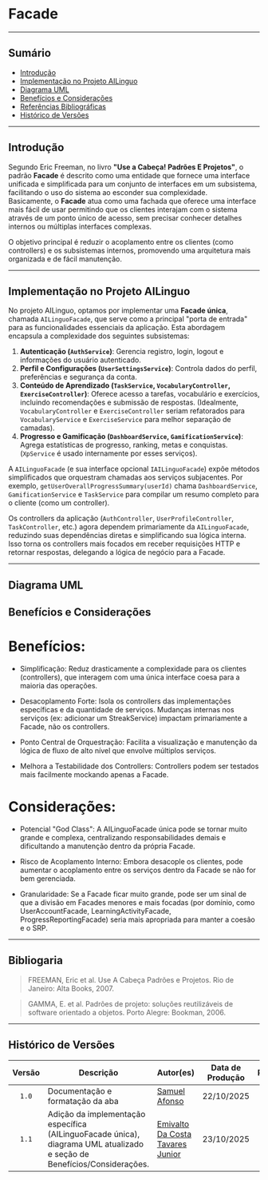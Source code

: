 # Facade

---
## Sumário
- [Introdução](#introdução)
- [Implementação no Projeto AILinguo](#implementação-no-projeto-ailinguo)
- [Diagrama UML](#diagrama-uml)
- [Benefícios e Considerações](#benefícios-e-considerações)
- [Referências Bibliográficas](#referencias-bibliográficas)
- [Histórico de Versões](#histórico-de-versões)

---

## Introdução

Segundo Eric Freeman, no livro __"Use a Cabeça! Padrões E Projetos"__, o padrão __Facade__ é descrito como uma entidade que fornece uma interface unificada e simplificada para um conjunto de interfaces em um subsistema, facilitando o uso do sistema ao esconder sua complexidade. <br>Basicamente, o __Facade__ atua como uma fachada que oferece uma interface mais fácil de usar permitindo que os clientes interajam com o sistema através de um ponto único de acesso, sem precisar conhecer detalhes internos ou múltiplas interfaces complexas.

O objetivo principal é reduzir o acoplamento entre os clientes (como controllers) e os subsistemas internos, promovendo uma arquitetura mais organizada e de fácil manutenção.

---

## Implementação no Projeto AILinguo

No projeto AILinguo, optamos por implementar uma **Facade única**, chamada `AILinguoFacade`, que serve como a principal "porta de entrada" para as funcionalidades essenciais da aplicação. Esta abordagem encapsula a complexidade dos seguintes subsistemas:

1.  **Autenticação (`AuthService`)**: Gerencia registro, login, logout e informações do usuário autenticado.
2.  **Perfil e Configurações (`UserSettingsService`)**: Controla dados do perfil, preferências e segurança da conta.
3.  **Conteúdo de Aprendizado (`TaskService`, `VocabularyController`, `ExerciseController`)**: Oferece acesso a tarefas, vocabulário e exercícios, incluindo recomendações e submissão de respostas. (Idealmente, `VocabularyController` e `ExerciseController` seriam refatorados para `VocabularyService` e `ExerciseService` para melhor separação de camadas).
4.  **Progresso e Gamificação (`DashboardService`, `GamificationService`)**: Agrega estatísticas de progresso, ranking, metas e conquistas. (`XpService` é usado internamente por esses serviços).

A `AILinguoFacade` (e sua interface opcional `IAILinguoFacade`) expõe métodos simplificados que orquestram chamadas aos serviços subjacentes. Por exemplo, `getUserOverallProgressSummary(userId)` chama `DashboardService`, `GamificationService` e `TaskService` para compilar um resumo completo para o cliente (como um controller).

Os controllers da aplicação (`AuthController`, `UserProfileController`, `TaskController`, etc.) agora dependem primariamente da `AILinguoFacade`, reduzindo suas dependências diretas e simplificando sua lógica interna. Isso torna os controllers mais focados em receber requisições HTTP e retornar respostas, delegando a lógica de negócio para a Facade.

---

## Diagrama UML

## Benefícios e Considerações

# Benefícios:

- Simplificação: Reduz drasticamente a complexidade para os clientes (controllers), que interagem com uma única interface coesa para a maioria das operações.

- Desacoplamento Forte: Isola os controllers das implementações específicas e da quantidade de serviços. Mudanças internas nos serviços (ex: adicionar um StreakService) impactam primariamente a Facade, não os controllers.

- Ponto Central de Orquestração: Facilita a visualização e manutenção da lógica de fluxo de alto nível que envolve múltiplos serviços.

- Melhora a Testabilidade dos Controllers: Controllers podem ser testados mais facilmente mockando apenas a Facade.

# Considerações:

- Potencial "God Class": A AILinguoFacade única pode se tornar muito grande e complexa, centralizando responsabilidades demais e dificultando a manutenção dentro da própria Facade.

- Risco de Acoplamento Interno: Embora desacople os clientes, pode aumentar o acoplamento entre os serviços dentro da Facade se não for bem gerenciada.

- Granularidade: Se a Facade ficar muito grande, pode ser um sinal de que a divisão em Facades menores e mais focadas (por domínio, como UserAccountFacade, LearningActivityFacade, ProgressReportingFacade) seria mais apropriada para manter a coesão e o SRP.

---


## Bibliogaria

> FREEMAN, Eric et al. Use A Cabeça Padrões e Projetos. Rio de Janeiro: Alta Books, 2007.

> GAMMA, E. et al. Padrões de projeto: soluções reutilizáveis de software orientado a objetos. Porto Alegre: Bookman, 2006.

---

## Histórico de Versões

| Versão | Descrição | Autor(es) | Data de Produção | Revisor(es) | Data de Revisão | Incremento do Revisor |
| :----: | --------- | --------- | :--------------: | ----------- | :-------------: | :-------------------: |
| `1.0` | Documentação e formatação da aba | [Samuel Afonso](https://github.com/SamuelAfonso) | 22/10/2025 | | | |
| `1.1` | Adição da implementação específica (AILinguoFacade única), diagrama UML atualizado e seção de Benefícios/Considerações. |  [Emivalto Da Costa Tavares Junior](https://github.com/EmivaltoJrr) | 23/10/2025 | | | |


